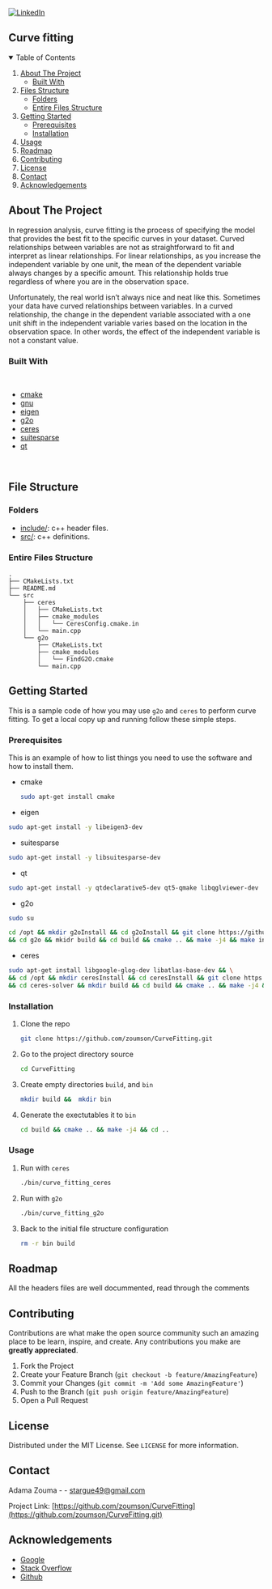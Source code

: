 [![LinkedIn][linkedin-shield]][linkedin-url]
<!--
[![Contributors][contributors-shield]][contributors-url]
[![Forks][forks-shield]][forks-url]
[![Stargazers][stars-shield]][stars-url]
[![Issues][issues-shield]][issues-url]
[![MIT License][license-shield]][license-url]
[![LinkedIn][linkedin-shield]][linkedin-url]


[![Github][github-shield]][github.com/zoumson?tab=repositories]
[![Stack Overflow][stackoverflow-shield]][stackoverflow.com/users/11175375/adam]
[![Leetcode][leetcode-shield]][eetcode.com/Hard_Code/]
-->
## Curve fitting 

<!-- TABLE OF CONTENTS -->
<details open="open">
  <summary>Table of Contents</summary>
  <ol>
    <li>
      <a href="#about-the-project">About The Project</a>
      <ul>
        <li><a href="#built-with">Built With</a></li>
      </ul>
    </li>
    <li>
      <a href="#file-structure">Files Structure</a>
      <ul>
        <li><a href="#folders">Folders</a></li>
        <li><a href="#entire-files-structure">Entire Files Structure</a></li>
      </ul>
    </li>
    <li>
      <a href="#getting-started">Getting Started</a>
      <ul>
        <li><a href="#prerequisites">Prerequisites</a></li>
        <li><a href="#installation">Installation</a></li>
      </ul>
    </li>
    <li><a href="#usage">Usage</a></li>
    <li><a href="#roadmap">Roadmap</a></li>
    <li><a href="#contributing">Contributing</a></li>
    <li><a href="#license">License</a></li>
    <li><a href="#contact">Contact</a></li>
    <li><a href="#acknowledgements">Acknowledgements</a></li>
  </ol>
</details>



<!-- ABOUT THE PROJECT -->
## About The Project

<!-- [![Product Name Screen Shot][product-screenshot]](https://example.com) -->

In regression analysis, curve fitting is the process of specifying the model that provides the best fit to the specific curves in your dataset. Curved relationships between variables are not as straightforward to fit and interpret as linear relationships.
For linear relationships, as you increase the independent variable by one unit, the mean of the dependent variable always changes by a specific amount. This relationship holds true regardless of where you are in the observation space.

Unfortunately, the real world isn’t always nice and neat like this. Sometimes your data have curved relationships between variables. In a curved relationship, the change in the dependent variable associated with a one unit shift in the independent variable varies based on the location in the observation space. In other words, the effect of the independent variable is not a constant value.
<!--Built with -->
### Built With

<br>

* [cmake](https://cmake.org/)
* [gnu](https://www.gnu.org/)
* [eigen](https://eigen.tuxfamily.org/)
* [g2o](https://github.com/RainerKuemmerle/g2o/)
* [ceres](https://github.com/ceres-solver/ceres-solver/)
* [suitesparse](https://people.engr.tamu.edu/davis/suitesparse.html/)
* [qt](https://www.qt.io/)
<br>

## File Structure

### Folders

* [include/](include/): c++ header files.
* [src/](src/): c++ definitions.


### Entire Files Structure 


```
.
├── CMakeLists.txt
├── README.md
└── src
    ├── ceres
    │   ├── CMakeLists.txt
    │   ├── cmake_modules
    │   │   └── CeresConfig.cmake.in
    │   └── main.cpp
    └── g2o
        ├── CMakeLists.txt
        ├── cmake_modules
        │   └── FindG2O.cmake
        └── main.cpp

```


<!-- GETTING STARTED -->
## Getting Started

This is a sample code of how you may use  `g2o` and `ceres` to perform curve fitting.
To get a local copy up and running follow these simple steps.

### Prerequisites

This is an example of how to list things you need to use the software and how to install them.
* cmake
  ```sh
  sudo apt-get install cmake
  ```
 * eigen
 ```sh
 sudo apt-get install -y libeigen3-dev
 ```
 * suitesparse
 ```sh
 sudo apt-get install -y libsuitesparse-dev
 ```
  * qt
 ```sh
 sudo apt-get install -y qtdeclarative5-dev qt5-qmake libqglviewer-dev
 ```
  * g2o
 ```sh
 sudo su 
 ```
  ```sh
 cd /opt && mkdir g2oInstall && cd g2oInstall && git clone https://github.com/RainerKuemmerle/g2o.git \
 && cd g2o && mkidr build && cd build && cmake .. && make -j4 && make install
 ```
  * ceres
 ```sh
 sudo apt-get install libgoogle-glog-dev libatlas-base-dev && \
 && cd /opt && mkdir ceresInstall && cd ceresInstall && git clone https://github.com/ceres-solver/ceres-solver.git \
 && cd ceres-solver && mkdir build && cd build && cmake .. && make -j4 && make install
 ```
### Installation

1. Clone the repo
   ```sh
   git clone https://github.com/zoumson/CurveFitting.git
   ```
2. Go to the project directory source
   ```sh
   cd CurveFitting
   ```
3. Create empty directories `build`, and `bin`
   ```sh
   mkdir build &&  mkdir bin 
   ```
5. Generate the exectutables it to `bin`
   ```sh
   cd build && cmake .. && make -j4 && cd ..
   ```

<!-- USAGE EXAMPLES -->
### Usage
1. Run with `ceres`
   ```sh
   ./bin/curve_fitting_ceres
   ```
1. Run with `g2o`
   ```sh
   ./bin/curve_fitting_g2o
   ```

4. Back to the initial file structure configuration
   ```sh
   rm -r bin build 
   ```
<!-- ROADMAP -->
## Roadmap

All the headers files are well docummented, read through the comments

<!-- CONTRIBUTING -->
## Contributing

Contributions are what make the open source community such an amazing place to be learn, inspire, and create. Any contributions you make are **greatly appreciated**.

1. Fork the Project
2. Create your Feature Branch (`git checkout -b feature/AmazingFeature`)
3. Commit your Changes (`git commit -m 'Add some AmazingFeature'`)
4. Push to the Branch (`git push origin feature/AmazingFeature`)
5. Open a Pull Request



<!-- LICENSE -->
## License

Distributed under the MIT License. See `LICENSE` for more information.



<!-- CONTACT -->
## Contact

Adama Zouma - <!-- [@your_twitter](https://twitter.com/your_username) -->- stargue49@gmail.com

Project Link: [https://github.com/zoumson/CurveFitting](https://github.com/zoumson/CurveFitting.git)



<!-- ACKNOWLEDGEMENTS -->
## Acknowledgements
* [Google](https://www.google.com/)
* [Stack Overflow](https://stackoverflow.com/)
* [Github](https://github.com/)




<!-- MARKDOWN LINKS & IMAGES -->
<!-- https://www.markdownguide.org/basic-syntax/#reference-style-links -->

[contributors-shield]: https://img.shields.io/github/contributors/othneildrew/Best-README-Template.svg?style=for-the-badge
[contributors-url]: https://github.com/othneildrew/Best-README-Template/graphs/contributors
[forks-shield]: https://img.shields.io/github/forks/othneildrew/Best-README-Template.svg?style=for-the-badge
[forks-url]: https://github.com/othneildrew/Best-README-Template/network/members
[stars-shield]: https://img.shields.io/github/stars/othneildrew/Best-README-Template.svg?style=for-the-badge
[stars-url]: https://github.com/othneildrew/Best-README-Template/stargazers
[issues-shield]: https://img.shields.io/github/issues/othneildrew/Best-README-Template.svg?style=for-the-badge
[issues-url]: https://github.com/othneildrew/Best-README-Template/issues
[license-shield]: https://img.shields.io/github/license/othneildrew/Best-README-Template.svg?style=for-the-badge
[license-url]: https://github.com/othneildrew/Best-README-Template/blob/master/LICENSE.txt
[linkedin-shield]: https://img.shields.io/badge/-LinkedIn-black.svg?style=for-the-badge&logo=linkedin&colorB=555
[linkedin-url]: linkedin.com/in/adama-zouma-553bba13a
[product-screenshot]: images/screenshot.png

